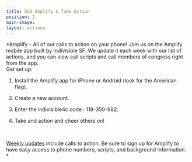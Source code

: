```yaml
---
title: Add Amplify & Take Action
position: 2
main-image: 
layout: actions
---
```


*Amplify - All of our calls to action on your phone!
Join us on the Amplify mobile app built by Indivisible SF. We update it each week with our list of actions, and you can view call scripts and call members of congress right from the app.
<br>
Get set up:

1. Install the Amplify app for iPhone or Android (look for the American flag).

2. Create a new account.

3. Enter the indivisible4c code : 118-350-982.

4. Take and action and cheer others on!

<br>

[Weekly updates](https://www.facebook.com/notes/indivisible-central-contra-costa-county/611-stop-the-acha/857566527715965/)  include calls to action. 
Be sure to sign up for Amplify to have easy access to phone numbers, scripts, and background information. *